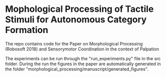 # Mophological Processing of Tactile Stimuli for Autonomous Category Formation  #

The repo contains code for the Paper on Morphological Processing (Robosoft 2018) and Sensorymotor Coordination in the context of Palpation

The experiments can be run through the "run_experiments.py" file in the src folder. 
During the run the figures in the paper are automatically generated in the folder "morphological_processing/manuscript/generated_figures".